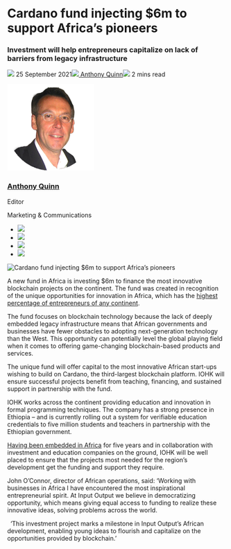 # Cardano fund injecting $6m to support Africa’s pioneers
### **Investment will help entrepreneurs capitalize on lack of barriers from legacy infrastructure**
![](img/2021-09-25-blockchain-fund-injecting-6m-to-support-africa-s-pioneers.002.png) 25 September 2021![](img/2021-09-25-blockchain-fund-injecting-6m-to-support-africa-s-pioneers.002.png)[ Anthony Quinn](tmp//en/blog/authors/anthony-quinn/page-1/)![](img/2021-09-25-blockchain-fund-injecting-6m-to-support-africa-s-pioneers.003.png) 2 mins read

![Anthony Quinn](img/2021-09-25-blockchain-fund-injecting-6m-to-support-africa-s-pioneers.004.png)[](tmp//en/blog/authors/anthony-quinn/page-1/)
### [**Anthony Quinn**](tmp//en/blog/authors/anthony-quinn/page-1/)
Editor

Marketing & Communications

- ![](img/2021-09-25-blockchain-fund-injecting-6m-to-support-africa-s-pioneers.005.png)[](mailto:anthony.quinn@iohk.io "Email")
- ![](img/2021-09-25-blockchain-fund-injecting-6m-to-support-africa-s-pioneers.006.png)[](https://www.youtube.com/watch?v=KkcAic12dvc "YouTube")
- ![](img/2021-09-25-blockchain-fund-injecting-6m-to-support-africa-s-pioneers.007.png)[](https://www.linkedin.com/in/tony-quinn-frsa-0b093229 "LinkedIn")
- ![](img/2021-09-25-blockchain-fund-injecting-6m-to-support-africa-s-pioneers.008.png)[](https://twitter.com/IohkT "Twitter")

![Cardano fund injecting $6m to support Africa’s pioneers](img/2021-09-25-blockchain-fund-injecting-6m-to-support-africa-s-pioneers.009.png)

A new fund in Africa is investing $6m to finance the most innovative blockchain projects on the continent. The fund was created in recognition of the unique opportunities for innovation in Africa, which has the [highest percentage of entrepreneurs of any continent](https://africa.businessinsider.com/local/markets/africa-has-the-highest-percentage-of-entrepreneurs-among-working-age-adults-of-any/4xv050s). 

The fund focuses on blockchain technology because the lack of deeply embedded legacy infrastructure means that African governments and businesses have fewer obstacles to adopting next-generation technology than the West. This opportunity can potentially level the global playing field when it comes to offering game-changing blockchain-based products and services. 

The unique fund will offer capital to the most innovative African start-ups wishing to build on Cardano, the third-largest blockchain platform. IOHK will ensure successful projects benefit from teaching, financing, and sustained support in partnership with the fund.

IOHK works across the continent providing education and innovation in formal programming techniques. The company has a strong presence in Ethiopia – and is currently rolling out a system for verifiable education credentials to five million students and teachers in partnership with the Ethiopian government.  

[Having been embedded in Africa](https://africa.cardano.org/) for five years and in collaboration with investment and education companies on the ground, IOHK will be well placed to ensure that the projects most needed for the region’s development get the funding and support they require. 

John O’Connor, director of African operations, said: ‘Working with businesses in Africa I have encountered the most inspirational entrepreneurial spirit. At Input Output we believe in democratizing opportunity, which means giving equal access to funding to realize these innovative ideas, solving problems across the world.

` `‘This investment project marks a milestone in Input Output’s African development, enabling young ideas to flourish and capitalize on the opportunities provided by blockchain.’
